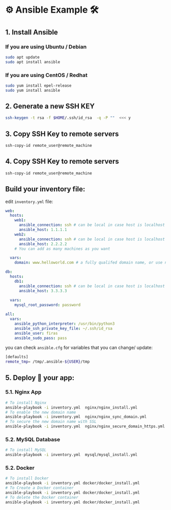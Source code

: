 # ⚙️ Ansible Example 🛠️

## 1. Install Ansible

### If you are using Ubuntu / Debian

```sh
sudo apt update
sudo apt install ansible
```

### If you are using CentOS / Redhat

```sh
sudo yum install epel-release
sudo yum install ansible
```

## 2. Generate a new SSH KEY

```sh
ssh-keygen -t rsa -f $HOME/.ssh/id_rsa  -q -P ""  <<< y
```

## 3. Copy SSH Key to remote servers
```sh
ssh-copy-id remote_user@remote_machine
```

## 4. Copy SSH Key to remote servers
```sh
ssh-copy-id remote_user@remote_machine
```
## Build your inventory file:
edit `inventory.yml` file:

```yaml
web:
  hosts:
    web1:
      ansible_connection: ssh # can be local in case host is localhost
      ansible_host: 1.1.1.1
    web2:
      ansible_connection: ssh # can be local in case host is localhost
      ansible_host: 2.2.2.2
    # You can add as many machines as you want

  vars:
    domain: www.helloworld.com # a fully qualifed domain name, or use nip.io to transfer your IP into a DN

db:
  hosts:
    db1:
      ansible_connection: ssh # can be local in case host is localhost
      ansible_host: 3.3.3.3
  
  vars:
    mysql_root_password: password

all:
  vars:
    ansible_python_interpreter: /usr/bin/python3
    ansible_ssh_private_key_file: ~/.ssh/id_rsa
    ansible_user: firas
    ansible_sudo_pass: pass
```
you can check `ansible.cfg` for variables that you can change/ update:
```sh
[defaults]
remote_tmp= /tmp/.ansible-${USER}/tmp
```

## 5. Deploy 🚀 your app:

###   5.1. Nginx App

```sh
# To install Nginx
ansible-playbook -i inventory.yml  nginx/nginx_install.yml
# To enable the new domain name
ansible-playbook -i inventory.yml  nginx/nginx_sync_domain.yml
# To secure the new domain name with SSL 
ansible-playbook -i inventory.yml  nginx/nginx_secure_domain_https.yml
```

###   5.2. MySQL Database

```sh
# To install MySQL
ansible-playbook -i inventory.yml  mysql/mysql_install.yml
```

###   5.2. Docker

```sh
# To install Docker
ansible-playbook -i inventory.yml docker/docker_install.yml
# To Create a Docker container
ansible-playbook -i inventory.yml docker/docker_install.yml
# To delete the Docker container
ansible-playbook -i inventory.yml docker/docker_install.yml
```